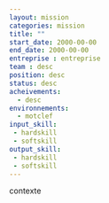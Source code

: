 ```yaml
---
layout: mission
categories: mission
title: ""
start_date: 2000-00-00
end_date: 2000-00-00
entreprise : entreprise
team : desc
position: desc 
status: desc
acheivements:
  - desc
environnements:
  - motclef
input_skill:
 - hardskill
 - softskill
output_skill:
 - hardskill
 - softskill
---
```


contexte